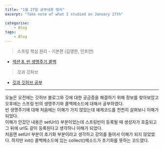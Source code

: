 ```yaml
---
title: "1월 27일 공부내용 정리"
excerpt: "Take note of what I studied on January 27th"

categorise:    
    - Blog
tags:
    - Blog
---
```

> 스프링 핵심 원리 - 기본편 (김영한, 인프런)  
* [섹션 8. 빈 생명주기 콜백](https://funny-gourd-490.notion.site/143a2142025541a5aa420942b8dc86b3)
> 깃과 깃허브 
* [깃과 깃허브 공부](https://funny-gourd-490.notion.site/b955ab5a7dce41bca02818cfa89e1ab0)
  
---
오늘은 오전에는 깃허브 블로그와 깃에 대한 궁금증을 해결하기 위해 정보를 찾아보았고 오후에는 스프링 빈의 생명주기와 콜백메소드에 대해서 공부하였다.  
빈 생명주기에 대해 처음에는 이해가 가지 않았는데 예제코드를 천천히 살펴보니 이해가 되었다.  
이해가 안갔던 내용은 setUrl() 부분이었는데 스프링빈이 등록될 때 생성자가 호출되고 그 뒤에 url도 같이 등록된다고 생각하니 이해가 되었다.  
처음엔 setUrl 부분이 초기화 부분이라고 생각하고 강의를 들어서 이해가 되지 않았었다. 하지만 init() 콜백메소드에 있는 collect()메소드가 초기화를 뜻하는 코드였다.